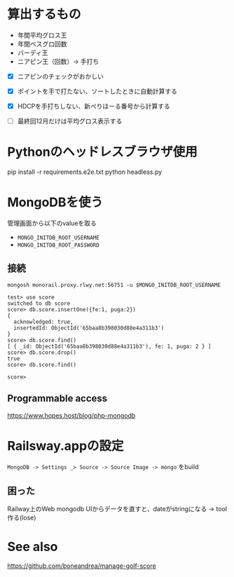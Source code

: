 # 算出するもの

- 年間平均グロス王
- 年間ベスグロ回数
- バーディ王
- ニアピン王（回数）-> 手打ち
- [x] ニアピンのチェックがおかしい
- [x] ポイントを手で打たない、ソートしたときに自動計算する
- [x] HDCPを手打ちしない、新ぺりほーる番号から計算する
- [ ] 最終回12月だけは平均グロス表示する



# Pythonのヘッドレスブラウザ使用

pip install -r requirements.e2e.txt 
python headless.py

# MongoDBを使う

管理画面から以下のvalueを取る
- `MONGO_INITDB_ROOT_USERNAME`
- `MONGO_INITDB_ROOT_PASSWORD`

## 接続
```
mongosh monorail.proxy.rlwy.net:56751 -u $MONGO_INITDB_ROOT_USERNAME
```

```
test> use score
switched to db score
score> db.score.insertOne({fe:1, puga:2})
{
  acknowledged: true,
  insertedId: ObjectId('65baa8b398030d88e4a311b3')
}
score> db.score.find()
[ { _id: ObjectId('65baa8b398030d88e4a311b3'), fe: 1, puga: 2 } ]
score> db.score.drop()
true
score> db.score.find()

score>
```

## Programmable access
https://www.hopes.host/blog/php-mongodb

# Railsway.appの設定
`MongoDB -> Settings _> Source -> Source Image -> mongo` をbuild

## 困った
Railway上のWeb mongodb UIからデータを直すと、dateがstringになる
-> tool作る(lose)

# See also
https://github.com/boneandrea/manage-golf-score
